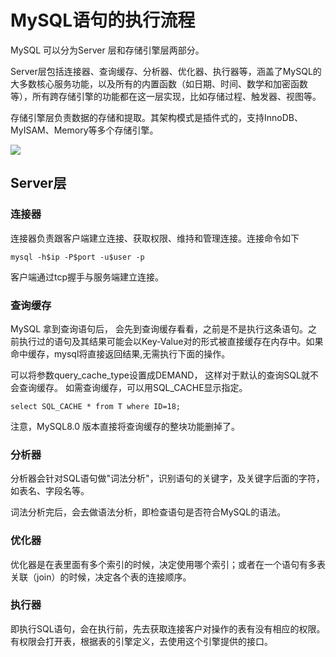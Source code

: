 # MySQL语句的执行流程

MySQL 可以分为Server 层和存储引擎层两部分。



Server层包括连接器、查询缓存、分析器、优化器、执行器等，涵盖了MySQL的大多数核心服务功能，以及所有的内置函数（如日期、时间、数学和加密函数等），所有跨存储引擎的功能都在这一层实现，比如存储过程、触发器、视图等。

存储引擎层负责数据的存储和提取。其架构模式是插件式的，支持InnoDB、MyISAM、Memory等多个存储引擎。

<img src="https://z3.ax1x.com/2021/04/17/c4H2cQ.png">

## Server层

### 连接器

连接器负责跟客户端建立连接、获取权限、维持和管理连接。连接命令如下

```mysql
mysql -h$ip -P$port -u$user -p
```

客户端通过tcp握手与服务端建立连接。



### 查询缓存

MySQL 拿到查询语句后， 会先到查询缓存看看，之前是不是执行这条语句。之前执行过的语句及其结果可能会以Key-Value对的形式被直接缓存在内存中。如果命中缓存，mysql将直接返回结果,无需执行下面的操作。



可以将参数query_cache_type设置成DEMAND， 这样对于默认的查询SQL就不会查询缓存。 如需查询缓存，可以用SQL_CACHE显示指定。

```mysql
select SQL_CACHE * from T where ID=18;
```



注意，MySQL8.0 版本直接将查询缓存的整块功能删掉了。



### 分析器

分析器会针对SQL语句做"词法分析"，识别语句的关键字，及关键字后面的字符，如表名、字段名等。

词法分析完后，会去做语法分析，即检查语句是否符合MySQL的语法。



### 优化器

优化器是在表里面有多个索引的时候，决定使用哪个索引；或者在一个语句有多表关联（join）的时候，决定各个表的连接顺序。



### 执行器

即执行SQL语句，会在执行前，先去获取连接客户对操作的表有没有相应的权限。有权限会打开表，根据表的引擎定义，去使用这个引擎提供的接口。



